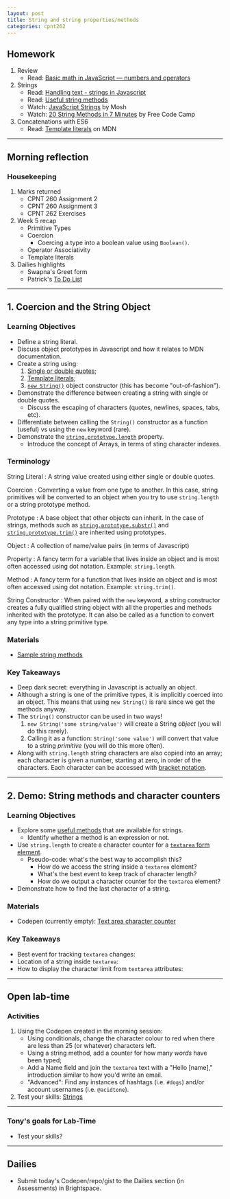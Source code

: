 ```yaml
---
layout: post
title: String and string properties/methods
categories: cpnt262
---
```


## Homework
1. Review
    - Read: [Basic math in JavaScript — numbers and operators](https://developer.mozilla.org/en-US/docs/Learn/JavaScript/First_steps/Math)
2. Strings
    - Read: [Handling text - strings in Javascript](https://developer.mozilla.org/en-US/docs/Learn/JavaScript/First_steps/Strings)
    - Read: [Useful string methods](https://developer.mozilla.org/en-US/docs/Learn/JavaScript/First_steps/Useful_string_methods)
    - Watch: [JavaScript Strings](https://youtu.be/09BwruU4kiY) by Mosh
    - Watch: [20 String Methods in 7 Minutes](https://youtu.be/VRz0nbax0uI) by Free Code Camp
3. Concatenations with ES6
    - Read: [Template literals](https://developer.mozilla.org/en-US/docs/Web/JavaScript/Reference/Template_literals) on MDN

---

## Morning reflection
### Housekeeping
1. Marks returned
    - CPNT 260 Assignment 2
    - CPNT 260 Assignment 3
    - CPNT 262 Exercises
2. Week 5 recap
    - Primitive Types
    - Coercion
        - Coercing a type into a boolean value using `Boolean()`.
    - Operator Associativity
    - Template literals
3. Dailies highlights
    - Swapna's Greet form
    - Patrick's [To Do List](https://pteskey.github.io/in-class/12-02-2021/)

---

## 1. Coercion and the String Object
### Learning Objectives
- Define a string literal.
- Discuss object prototypes in Javascript and how it relates to MDN documentation.
- Create a string using:
    1. [Single or double quotes](https://stackoverflow.com/questions/242813/when-should-i-use-double-or-single-quotes-in-javascript);
    2. [Template literals](https://developer.mozilla.org/en-US/docs/Web/JavaScript/Reference/Template_literals);
    3. [`new String()`](https://developer.mozilla.org/en-US/docs/Web/JavaScript/Reference/Global_Objects/String/String) object constructor (this has become "out-of-fashion").
- Demonstrate the difference between creating a string with single or double quotes.
    - Discuss the escaping of characters (quotes, newlines, spaces, tabs, etc).
- Differentiate between calling the `String()` constructor as a function (useful) vs using the `new` keyword (rare).
- Demonstrate the [`string.prototype.length`](https://developer.mozilla.org/en-US/docs/Web/JavaScript/Reference/Global_Objects/String/length) property.
    - Introduce the concept of Arrays, in terms of sting character indexes.

### Terminology
String Literal
: A string value created using either single or double quotes.

Coercion
: Converting a value from one type to another. In this case, string primitives will be converted to an object when you try to use `string.length` or a string prototype method.

Prototype
: A base object that other objects can inherit. In the case of strings, methods such as [`string.prototype.substr()`](https://developer.mozilla.org/en-US/docs/Web/JavaScript/Reference/Global_Objects/String/substr) and [`string.prototype.trim()`](https://developer.mozilla.org/en-US/docs/Web/JavaScript/Reference/Global_Objects/String/trim) are inherited using prototypes.

Object
: A collection of name/value pairs (in terms of Javascript)

Property
: A fancy term for a variable that lives inside an object and is most often accessed using dot notation. Example: `string.length`.

Method
: A fancy term for a function that lives inside an object and is most often accessed using dot notation. Example: `string.trim()`.

String Constructor
: When paired with the `new` keyword, a string constructor creates a fully qualified string object with all the properties and methods inherited with the prototype. It can also be called as a function to convert any type into a string primitive type.

### Materials
- [Sample string methods](https://github.com/sait-wbdv/sample-code/blob/master/js-base/strings/string-methods.js)

### Key Takeaways
- Deep dark secret: everything in Javascript is actually an object.
- Although a string is one of the primitive types, it is implicitly coerced into an object. This means that using `new String()` is rare since we get the methods anyway.
- The `String()` constructor can be used in two ways!
    1. `new String('some string/value')` will create a String _object_ (you will do this rarely).
    2. Calling it as a function: `String('some value')` will convert that value to a string _primitive_ (you will do this more often).
- Along with `string.length` string characters are also copied into an array; each character is given a number, starting at zero, in order of the characters. Each character can be accessed with [bracket notation](https://developer.mozilla.org/en-US/docs/Web/JavaScript/Reference/Global_Objects/Array#accessing_array_elements).

---

## 2. Demo: String methods and character counters
### Learning Objectives
- Explore some [useful methods](https://developer.mozilla.org/en-US/docs/Learn/JavaScript/First_steps/Useful_string_methods) that are available for strings.
    - Identify whether a method is an expression or not.
- Use `string.length` to create a character counter for a [`textarea` form element](https://developer.mozilla.org/en-US/docs/Web/HTML/Element/textarea).
    - Pseudo-code: what's the best way to accomplish this?
        - How do we access the string inside a `textarea` element?
        - What's the best event to keep track of character length?
        - How do we output a character counter for the `textarea` element?
- Demonstrate how to find the last character of a string.

### Materials
- Codepen (currently empty): [Text area character counter](https://codepen.io/acidtone/pen/qBqrzGb)

### Key Takeaways
- Best event for tracking `textarea` changes: 
- Location of a string inside `textarea`: 
- How to display the character limit from `textarea` attributes:

---

## Open lab-time
### Activities
1. Using the Codepen created in the morning session:
    - Using conditionals, change the character colour to red when there are less than 25 (or whatever) characters left.
    - Using a string method, add a counter for how many _words_ have been typed;
    - Add a Name field and join the `textarea` text with a "Hello [name]," introduction similar to how you'd write an email.
    - "Advanced": Find any instances of hashtags (i.e. `#dogs`) and/or account usernames (i.e. `@acidtone`).
2. Test your skills: [Strings](https://developer.mozilla.org/en-US/docs/Learn/JavaScript/First_steps/Test_your_skills:_Strings)

---

### Tony's goals for Lab-Time
- Test your skills?

---

## Dailies
- Submit today's Codepen/repo/gist to the Dailies section (in Assessments) in Brightspace.